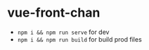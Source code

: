 # vue-front-chan

* `npm i && npm run serve` for dev
* `npm i && npm run build` for build prod files
